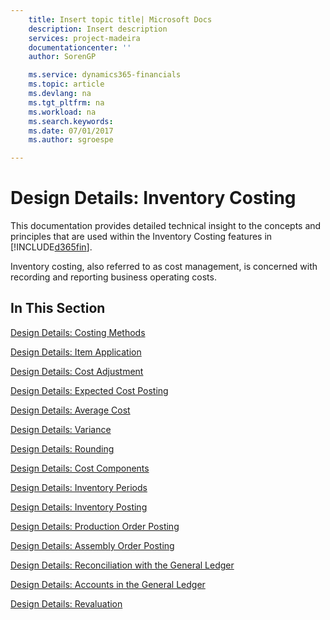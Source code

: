 ```yaml
---
    title: Insert topic title| Microsoft Docs
    description: Insert description
    services: project-madeira
    documentationcenter: ''
    author: SorenGP

    ms.service: dynamics365-financials
    ms.topic: article
    ms.devlang: na
    ms.tgt_pltfrm: na
    ms.workload: na
    ms.search.keywords:
    ms.date: 07/01/2017
    ms.author: sgroespe

---
```

# Design Details: Inventory Costing
This documentation provides detailed technical insight to the concepts and principles that are used within the Inventory Costing features in [!INCLUDE[d365fin](includes/d365fin_md.md)].  

 Inventory costing, also referred to as cost management, is concerned with recording and reporting business operating costs.  

## In This Section  
 [Design Details: Costing Methods](design-details-costing-methods.md)  

 [Design Details: Item Application](design-details-item-application.md)  

 [Design Details: Cost Adjustment](design-details-cost-adjustment.md)  

 [Design Details: Expected Cost Posting](design-details-expected-cost-posting.md)  

 [Design Details: Average Cost](design-details-average-cost.md)  

 [Design Details: Variance](design-details-variance.md)  

 [Design Details: Rounding](design-details-rounding.md)  

 [Design Details: Cost Components](design-details-cost-components.md)  

 [Design Details: Inventory Periods](design-details-inventory-periods.md)  

 [Design Details: Inventory Posting](design-details-inventory-posting.md)  

 [Design Details: Production Order Posting](design-details-production-order-posting.md)  

 [Design Details: Assembly Order Posting](design-details-assembly-order-posting.md)  

 [Design Details: Reconciliation with the General Ledger](design-details-reconciliation-with-the-general-ledger.md)  

 [Design Details: Accounts in the General Ledger](design-details-accounts-in-the-general-ledger.md)  

 [Design Details: Revaluation](design-details-revaluation.md)
